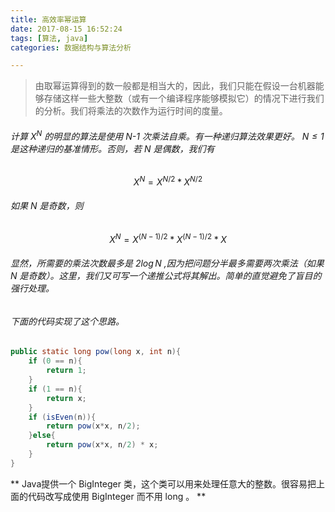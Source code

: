 ```yaml
---
title: 高效率幂运算
date: 2017-08-15 16:52:24
tags: [算法, java]
categories: 数据结构与算法分析

---
```


> 由取幂运算得到的数一般都是相当大的，因此，我们只能在假设一台机器能够存储这样一些大整数（或有一个编译程序能够模拟它）的情况下进行我们的分析。我们将乘法的次数作为运行时间的度量。

<!-- more -->

###### 计算 $X^N$ 的明显的算法是使用 N-1 次乘法自乘。有一种递归算法效果更好。 $N\leq1$ 是这种递归的基准情形。否则，若 N 是偶数，我们有
$$ X^N = X^{N/2} * X^{N/2} $$

###### 如果 N 是奇数，则
$$ X^N = X^{( N - 1 ) / 2} * X^{( N - 1) / 2} * X $$

###### 显然，所需要的乘法次数最多是 $2\log N$ ,因为把问题分半最多需要两次乘法（如果 N 是奇数）。这里，我们又可写一个递推公式将其解出。简单的直觉避免了盲目的强行处理。

###### 下面的代码实现了这个思路。
``` java
public static long pow(long x, int n){
    if (0 == n){
        return 1;
    }
    if (1 == n){
        return x;
    }
    if (isEven(n)){
        return pow(x*x, n/2);
    }else{
        return pow(x*x, n/2) * x;
    }
}
```
** Java提供一个 BigInteger 类，这个类可以用来处理任意大的整数。很容易把上面的代码改写成使用 BigInteger 而不用 long 。 **
